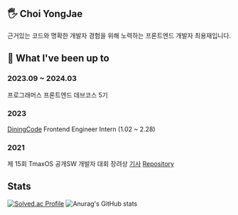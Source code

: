 ## 🖐 Choi YongJae
근거있는 코드와 명확한 개발자 경험을 위해 노력하는 프론트엔드 개발자 최용재입니다.

## 📢 What I've been up to
### 2023.09 ~ 2024.03
프로그래머스 프론트엔드 데브코스 5기
### 2023 
<a href='https://www.diningcode.com/'>DiningCode</a> Frontend Engineer Intern (1.02 ~ 2.28)
### 2021
제 15회 TmaxOS 공개SW 개발자 대회 장려상
 [기사](https://m.post.naver.com/viewer/postView.naver?volumeNo=32557003&memberNo=33037825)
 [Repository](https://github.com/yjc2021/calamares)
## Stats
[![Solved.ac Profile](http://mazassumnida.wtf/api/v2/generate_badge?boj=yjc1024)](https://solved.ac/yjc1024/)
![Anurag's GitHub stats](https://github-readme-stats.vercel.app/api?username=yjc2021\&bg_color=30,e96443,904e95\&title_color=fff\&text_color=fff)

<!--
**yjc2021/yjc2021** is a ✨ _special_ ✨ repository because its `README.md` (this file) appears on your GitHub profile.

Here are some ideas to get you started:

- 🔭 I’m currently working on ...
- 🌱 I’m currently learning ...
- 👯 I’m looking to collaborate on ...
- 🤔 I’m looking for help with ...
- 💬 Ask me about ...
- 📫 How to reach me: ...
- 😄 Pronouns: ...
- ⚡ Fun fact: ...
-->
